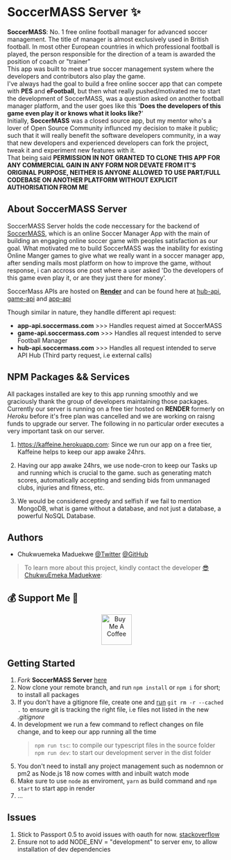 # SoccerMASS Server ✨

**SoccerMASS**: No. 1 free online football manager for advanced soccer management. The title of manager is almost exclusively used in British football. In most other European countries in which professional football is played, the person responsible for the direction of a team is awarded the position of coach or "trainer"<br/>
This app was built to meet a true soccer management system where the developers and contributors also play the game.<br/>
I've always had the goal to build a free online soccer app that can compete with **PES** and **eFootball**, but then what really pushed/motivated me to start the development of SoccerMASS, was a question asked on another football manager platform, and the user goes like this '**Does the developers of this game even play it or knows what it looks like?**'<br/>
Initially, **SoccerMASS** was a closed source app, but my mentor who's a lover of Open Source Community influnced my decision to make it public; such that it will really benefit the software developers community, in a way that new developers and experienced developers can fork the project, tweak it and experiment new features with it.<br/>
That being said **PERMISSION IN NOT GRANTED TO CLONE THIS APP FOR ANY COMMERCIAL GAIN IN ANY FORM NOR DEVATE FROM IT'S ORIGINAL PURPOSE, NEITHER IS ANYONE ALLOWED TO USE PART/FULL CODEBASE ON ANOTHER PLATFORM WITHOUT EXPLICIT AUTHORISATION FROM ME**

## About SoccerMASS Server

SoccerMASS Server holds the code neccessary for the backend of [SoccerMASS](https://www.soccermass.com), which is an online Soccer Manager App with the main of building an engaging online soccer game with peoples satisfaction as our goal. What motivated me to build SoccerMASS was the inability for existing Online Manger games to give what we really want in a soccer manager app, after sending mails most platform on how to improve the game, without response, i can accross one post where a user asked 'Do the developers of this game even play it, or are they just there for money'.

SoccerMass APIs are hosted on **[Render](https://render.com/)** and can be found here at [hub-api](https://hub-api.soccermass.com), [game-api](https://game-api.soccermass.com) and [app-api](https://app-api.soccermass.com)

Though similar in nature, they handlle different api request:

- **app-api.soccermass.com** >>> Handles request aimed at SoccerMASS
- **game-api.soccermass.com** >>> Handles all request intended to serve Football Manager
- **hub-api.soccermass.com** >>> Handles all request intended to serve API Hub (Third party request, i.e external calls)

## NPM Packages && Services

All packages installed are key to this app running smoothly and we graciously thank the group of developers maintaining those packages. Currently our server is running on a free tier hosted on **RENDER** formerly on _Heroku_ before it's free plan was cancelled and we are working on raisng funds to upgrade our server. The following in no particular order executes a very important task on our server.

1. https://kaffeine.herokuapp.com: Since we run our app on a free tier, Kaffeine helps to keep our app awake 24hrs.

2. Having our app awake 24hrs, we use node-cron to keep our Tasks up and running which is crucial to the game. such as generating match scores, automatically accepting and sending bids from unmanaged clubs, injuries and fitness, etc.

3. We would be considered greedy and selfish if we fail to mention MongoDB, what is game without a database, and not just a database, a powerful NoSQL Database.

## Authors

- Chukwuemeka Maduekwe [@Twitter](https://www.twitter.com/Chukwu3meka) [@GitHub](https://github.com/Chukwu3meka)

> To learn more about this project, kindly contact the developer [😎 ChukwuEmeka Maduekwe](https://www.linkedin.com/in/chukwu3meka/):

## 💰 Support Me 👋

<p align="center">
<a href="https://www.buymeacoffee.com/chukwuemeka" target="_blank"><img src="https://cdn.buymeacoffee.com/buttons/v2/default-yellow.png" alt="Buy Me A Coffee" height="70" ></a>
</p>

## Getting Started

1. _Fork_ **SoccerMASS Server** [here](https://github.com/Chukwu3meka/SoccerMASS-Server.git)
2. Now clone your remote branch, and run `npm install` or `npm i` for short; to install all packages
3. If you don't have a gitignore file, create one and [run](https://sigalambigha.home.blog/2020/03/11/how-to-refresh-gitignore/) `git rm -r --cached .` to ensure git is tracking the right file, i.e files not listed in the new _.gitignore_
4. In development we run a few command to reflect changes on file change, and to keep our app running all the time
   > `npm run tsc`: to compile our typescript files in the source folder
   > `npm run dev`: to start our development server in the dist folder
5. You don't need to install any project management such as nodemnon or pm2 as Node.js 18 now comes witth and inbuilt watch mode
6. Make sure to use `node` as enviroment, `yarn` as build command and `npm start` to start app in render
7. ...

## Issues

1. Stick to Passport 0.5 to avoid issues with oauth for now. [stackoverflow](https://stackoverflow.com/questions/72375564/typeerror-req-session-regenerate-is-not-a-function-using-passport)
2. Ensure not to add NODE_ENV = "development" to server env, to allow installation of dev dependencies
